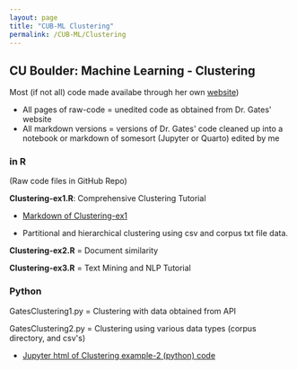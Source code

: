 ```yaml
---
layout: page
title: "CUB-ML Clustering"
permalink: /CUB-ML/Clustering
---
```

## CU Boulder: Machine Learning - Clustering
Most (if not all) code made availabe through her own [website](https://gatesboltonanalytics.com/))
- All pages of raw-code = unedited code as obtained from Dr. Gates' website
- All markdown versions = versions of Dr. Gates' code cleaned up into a notebook or markdown of somesort (Jupyter or Quarto) edited by me
### in R
(Raw code files in GitHub Repo)

**Clustering-ex1.R**: Comprehensive Clustering Tutorial

- [Markdown of Clustering-ex1](clust-ex1-mkdn.html)

- Partitional and hierarchical clustering using csv and corpus txt file data.

**Clustering-ex2.R** = Document similarity

**Clustering-ex3.R** = Text Mining and NLP Tutorial

### Python

GatesClustering1.py = Clustering with data obtained from API

GatesClustering2.py = Clustering using various data types (corpus directory, and csv's)

- [Jupyter html of Clustering example-2 (python) code](Clust2.html)

